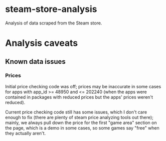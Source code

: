 # steam-store-analysis
Analysis of data scraped from the Steam store.

# Analysis caveats

## Known data issues

### Prices

Initial price checking code was off; prices may be inaccurate in some cases for apps with app_id >= 48950 and <= 202240 (when the apps were contained in packages with reduced prices but the apps' prices weren't reduced).

Current price checking code still has some issues, which I don't care enough to fix (there are plenty of steam price analyzing tools out there); mainly, we always pull down the price for the first "game area" section on the page, which is a demo in some cases, so some games say "free" when they actually aren't.
